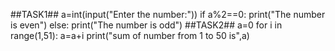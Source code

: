 ##TASK1##
a=int(input("Enter the number:"))
if a%2==0:
    print("The number is even")
else:
    print("The number is odd")
##TASK2##
a=0
for i in range(1,51):
    a=a+i
print("sum of number from 1 to 50 is",a)
